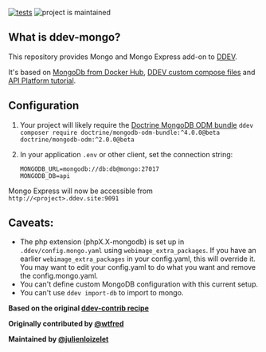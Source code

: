 [![tests](https://github.com/ddev/ddev-mongo/actions/workflows/tests.yml/badge.svg)](https://github.com/ddev/ddev-mongo/actions/workflows/tests.yml) ![project is maintained](https://img.shields.io/maintenance/yes/2024.svg)

## What is ddev-mongo?

This repository provides Mongo and Mongo Express add-on to [DDEV](https://ddev.readthedocs.io).

It's based on [MongoDb from Docker Hub](https://hub.docker.com/_/mongo?tab=description#-via-docker-stack-deploy-or-docker-compose), [DDEV custom compose files](https://ddev.readthedocs.io/en/stable/users/extend/custom-compose-files/) and [API Platform tutorial](https://api-platform.com/docs/core/mongodb/#enabling-mongodb-support).

## Configuration

1. Your project will likely require the [Doctrine MongoDB ODM bundle](https://github.com/doctrine/DoctrineMongoDBBundle)
   `ddev composer require doctrine/mongodb-odm-bundle:^4.0.0@beta doctrine/mongodb-odm:^2.0.0@beta`

2. In your application `.env` or other client, set the connection string:

    ```
    MONGODB_URL=mongodb://db:db@mongo:27017
    MONGODB_DB=api
    ```

Mongo Express will now be accessible from `http://<project>.ddev.site:9091`

## Caveats:

* The php extension (phpX.X-mongodb) is set up in `.ddev/config.mongo.yaml` using `webimage_extra_packages`. If you have an earlier `webimage_extra_packages` in your config.yaml, this will override it. You may want to edit your config.yaml to do what you want and remove the config.mongo.yaml.
* You can't define custom MongoDB configuration with this current setup.
* You can't use `ddev import-db` to import to mongo.


**Based on the original [ddev-contrib recipe](https://github.com/ddev/ddev-contrib/tree/master/docker-compose-services/mongodb)**

**Originally contributed by [@wtfred](https://github.com/wtfred)**

**Maintained by [@julienloizelet](https://github.com/julienloizelet)**
